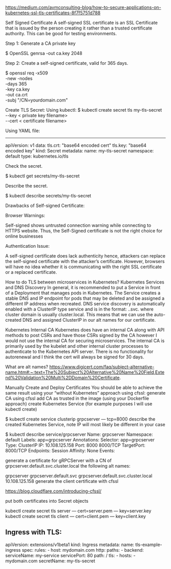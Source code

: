 https://medium.com/avmconsulting-blog/how-to-secure-applications-on-kubernetes-ssl-tls-certificates-8f7f5751d788

Self Signed Certificate
A self-signed SSL certificate is an SSL Certificate that is issued by the person creating it rather than a trusted certificate authority. This can be good for testing environments.

Step 1: Generate a CA private key

$ OpenSSL genrsa -out ca.key 2048

Step 2: Create a self-signed certificate, valid for 365 days.

$ openssl req -x509 \
  -new -nodes  \
  -days 365 \
  -key ca.key \
  -out ca.crt \
  -subj "/CN=yourdomain.com"

Create TLS Secret:
Using kubectl:
$ kubectl create secret tls my-tls-secret \
--key < private key filename> \
--cert < certificate filename>

Using YAML file:

--- 
apiVersion: v1
data: 
  tls.crt: "base64 encoded cert"
  tls.key: "base64 encoded key"
kind: Secret
metadata: 
  name: my-tls-secret
  namespace: default
type: kubernetes.io/tls

Check the secret.

$ kubectl get secrets/my-tls-secret

Describe the secret.

$ kubectl describe secrets/my-tls-secret

Drawbacks of Self-signed Certificate:

Browser Warnings:

Self-signed shows untrusted connection warning while connecting to HTTPS website. Thus, the Self-Signed certificate is not the right choice for online businesses

Authentication Issue:

A self-signed certificate does lack authenticity hence, attackers can replace the self-signed certificate with the attacker’s certificate. However, browsers will have no idea whether it is communicating with the right SSL certificate or a replaced certificate.

How to do TLS between microservices in Kubernetes?
Kubernetes Services and DNS Discovery
In general, it is recommended to put a Service in front of a Deployment that manages pods in Kubernetes. The Service creates a stable DNS and IP endpoint for pods that may be deleted and be assigned a different IP address when recreated. DNS service discovery is automatically enabled with a ClusterIP type service and is in the format: <service name>.<kubernetes namespace>.svc.<cluster domain> where cluster domain is usually cluster.local. This means that we can use the auto-created DNS and assigned ClusterIP in our alt names for our certificate.

Kubernetes Internal CA
Kubernetes does have an internal CA along with API methods to post CSRs and have those CSRs signed by the CA however I would not use the internal CA for securing microservices. The internal CA is primarily used by the kubelet and other internal cluster processes to authenticate to the Kubernetes API server. There is no functionality for autorenewal and I think the cert will always be signed for 30 days.

What are alt names?
https://www.digicert.com/faq/subject-alternative-name.htm#:~:text=The%20Subject%20Alternative%20Name%20Field,Extend%20Validation%20Multi%2DDomain%20Certificate.

Manually Create and Deploy Certificates
You should be able to achieve the same result using your “without Kubernetes” approach using cfssl:
generate CA using cfssl
add CA as trusted in the image (using your Dockerfile approach)
create Kubernetes Service (for example purposes I will use kubectl create)

$ kubectl create service clusterip grpcserver — tcp=8000
describe the created Kubernetes Service, note IP will most likely be different in your case

$ kubectl describe service/grpcserver
Name: grpcserver
Namespace: default
Labels: app=grpcserver
Annotations: <none>
Selector: app=grpcserver
Type: ClusterIP
IP: 10.108.125.158
Port: 8000 8000/TCP
TargetPort: 8000/TCP
Endpoints: <none>
Session Affinity: None
Events: <none>

generate a certificate for gRPCServer with a CN of grpcserver.default.svc.cluster.local the following alt names:

grpcserver
grpcserver.default.svc
grpcserver.default.svc.cluster.local
10.108.125.158
generate the client certificate with cfssl

https://blog.cloudflare.com/introducing-cfssl/


put both certificates into Secret objects

kubectl create secret tls server — cert=server.pem — key=server.key
kubectl create secret tls client — cert=client.pem — key=client.key

Ingress with TLS:
--- 
apiVersion: extensions/v1beta1
kind: Ingress
metadata: 
  name: tls-example-ingress
spec: 
  rules: 
    - 
      host: mydomain.com
      http: 
        paths: 
          - 
            backend: 
              serviceName: my-service
              servicePort: 80
            path: /
  tls: 
    - 
      hosts: 
        - mydomain.com
      secretName: my-tls-secret

